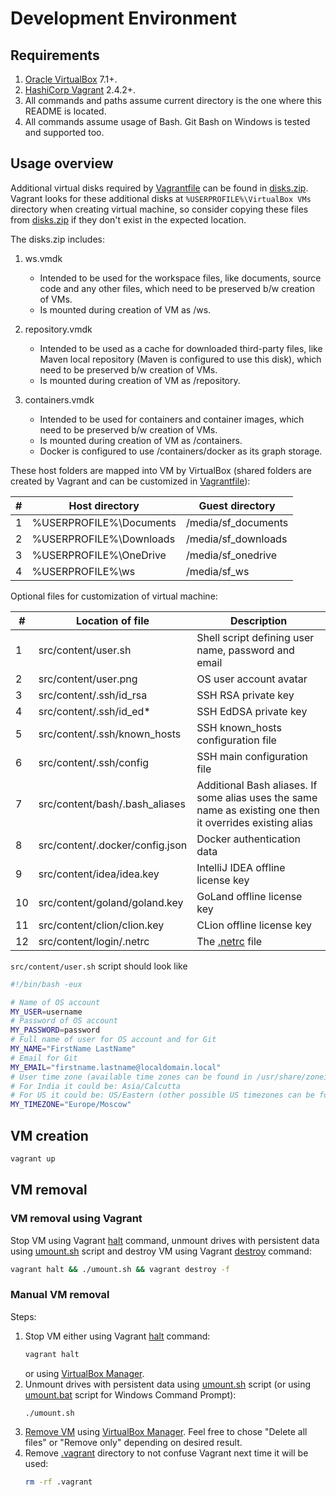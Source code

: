 # Development Environment

## Requirements

1. [Oracle VirtualBox](https://www.virtualbox.org/) 7.1+.
1. [HashiCorp Vagrant](https://developer.hashicorp.com/vagrant/install) 2.4.2+.
1. All commands and paths assume current directory is the one where this README is located.
1. All commands assume usage of Bash. Git Bash on Windows is tested and supported too.

## Usage overview

Additional virtual disks required by [Vagrantfile](Vagrantfile) can be found in [disks.zip](disks.zip).
Vagrant looks for these additional disks at `%USERPROFILE%\VirtualBox VMs` directory when creating virtual machine,
so consider copying these files from [disks.zip](disks.zip) if they don't exist in the expected location.

The disks.zip includes:

1. ws.vmdk

    * Intended to be used for the workspace files, like documents, source code and any other files,
      which need to be preserved b/w creation of VMs.
    * Is mounted during creation of VM as /ws.

1. repository.vmdk

    * Intended to be used as a cache for downloaded third-party files,
      like Maven local repository (Maven is configured to use this disk),
      which need to be preserved b/w creation of VMs.
    * Is mounted during creation of VM as /repository.

1. containers.vmdk

    * Intended to be used for containers and container images, which need to be preserved b/w creation of VMs.
    * Is mounted during creation of VM as /containers.
    * Docker is configured to use /containers/docker as its graph storage.

These host folders are mapped into VM by VirtualBox (shared folders are created by Vagrant and can be customized in [Vagrantfile](Vagrantfile)):

| # | Host directory | Guest directory |
|---|----------------|-----------------|
| 1 | %USERPROFILE%\Documents | /media/sf_documents |
| 2 | %USERPROFILE%\Downloads | /media/sf_downloads |
| 3 | %USERPROFILE%\OneDrive | /media/sf_onedrive |
| 4 | %USERPROFILE%\ws | /media/sf_ws |

Optional files for customization of virtual machine:

| # | Location of file | Description |
|---|------------------|-------------|
| 1 | src/content/user.sh | Shell script defining user name, password and email |
| 2 | src/content/user.png | OS user account avatar |
| 3 | src/content/.ssh/id_rsa | SSH RSA private key |
| 4 | src/content/.ssh/id_ed\* | SSH EdDSA private key |
| 5 | src/content/.ssh/known_hosts | SSH known_hosts configuration file |
| 6 | src/content/.ssh/config | SSH main configuration file |
| 7 | src/content/bash/.bash_aliases | Additional Bash aliases. If some alias uses the same name as existing one then it overrides existing alias |
| 8 | src/content/.docker/config.json | Docker authentication data |
| 9 | src/content/idea/idea.key | IntelliJ IDEA offline license key |
| 10 | src/content/goland/goland.key | GoLand offline license key |
| 11 | src/content/clion/clion.key | CLion offline license key |
| 12 | src/content/login/.netrc | The [.netrc](https://www.gnu.org/software/inetutils/manual/html_node/The-_002enetrc-file.html) file |

`src/content/user.sh` script should look like

```bash
#!/bin/bash -eux

# Name of OS account
MY_USER=username
# Password of OS account
MY_PASSWORD=password
# Full name of user for OS account and for Git
MY_NAME="FirstName LastName"
# Email for Git
MY_EMAIL="firstname.lastname@localdomain.local"
# User time zone (available time zones can be found in /usr/share/zoneinfo folder)
# For India it could be: Asia/Calcutta
# For US it could be: US/Eastern (other possible US timezones can be found in /usr/share/zoneinfo/US folder)
MY_TIMEZONE="Europe/Moscow"
```

## VM creation

```bash
vagrant up
```

## VM removal

### VM removal using Vagrant

Stop VM using Vagrant [halt](https://developer.hashicorp.com/vagrant/docs/cli/halt) command,
unmount drives with persistent data using [umount.sh](umount.sh) script and destroy VM
using Vagrant [destroy](https://developer.hashicorp.com/vagrant/docs/cli/destroy) command:

```bash
vagrant halt && ./umount.sh && vagrant destroy -f
```

### Manual VM removal

Steps:

1. Stop VM either using Vagrant [halt](https://developer.hashicorp.com/vagrant/docs/cli/halt) command:
    ```bash
    vagrant halt
    ```
    or using [VirtualBox Manager](https://www.virtualbox.org/manual/topics/Introduction.html#frontends).
1. Unmount drives with persistent data using [umount.sh](umount.sh) script (or using [umount.bat](umount.bat) script for Windows Command Prompt):
    ```bash
    ./umount.sh
    ```
1. [Remove VM](https://www.virtualbox.org/manual/topics/Introduction.html#intro-removing) using
    [VirtualBox Manager](https://www.virtualbox.org/manual/topics/Introduction.html#frontends).
    Feel free to chose "Delete all files" or "Remove only" depending on desired result.
1. Remove [.vagrant](.vagrant) directory to not confuse Vagrant next time it will be used:
    ```bash
    rm -rf .vagrant
    ```
